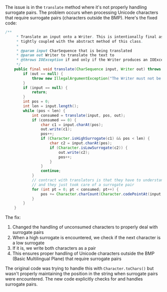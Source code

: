 The issue is in the `translate` method where it's not properly handling surrogate pairs. The problem occurs when processing Unicode characters that require surrogate pairs (characters outside the BMP). Here's the fixed code:

```java
/**
     * Translate an input onto a Writer. This is intentionally final as its algorithm is 
     * tightly coupled with the abstract method of this class. 
     *
     * @param input CharSequence that is being translated
     * @param out Writer to translate the text to
     * @throws IOException if and only if the Writer produces an IOException
     */
    public final void translate(CharSequence input, Writer out) throws IOException {
        if (out == null) {
            throw new IllegalArgumentException("The Writer must not be null");
        }
        if (input == null) {
            return;
        }
        int pos = 0;
        int len = input.length();
        while (pos < len) {
            int consumed = translate(input, pos, out);
            if (consumed == 0) {
                char c1 = input.charAt(pos);
                out.write(c1);
                pos++;
                if (Character.isHighSurrogate(c1) && pos < len) {
                    char c2 = input.charAt(pos);
                    if (Character.isLowSurrogate(c2)) {
                        out.write(c2);
                        pos++;
                    }
                }
                continue;
            }
            // contract with translators is that they have to understand codepoints 
            // and they just took care of a surrogate pair
            for (int pt = 0; pt < consumed; pt++) {
                pos += Character.charCount(Character.codePointAt(input, pos));
            }
        }
    }
```

The fix:
1. Changed the handling of unconsumed characters to properly deal with surrogate pairs
2. When a high surrogate is encountered, we check if the next character is a low surrogate
3. If it is, we write both characters as a pair
4. This ensures proper handling of Unicode characters outside the BMP (Basic Multilingual Plane) that require surrogate pairs

The original code was trying to handle this with `Character.toChars()` but wasn't properly maintaining the position in the string when surrogate pairs were encountered. The new code explicitly checks for and handles surrogate pairs.